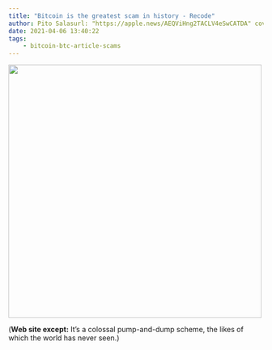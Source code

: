```yaml
---
title: "Bitcoin is the greatest scam in history - Recode"
author: Pito Salasurl: "https://apple.news/AEQViHng2TACLV4eSwCATDA" cover: "https://c.apple.news/AgEXQUVRVmlIbmcyVEFDTFY0ZVN3Q0FUREEAMA" 
date: 2021-04-06 13:40:22
tags:
    - bitcoin-btc-article-scams
---
```

<img src=https://c.apple.news/AgEXQUVRVmlIbmcyVEFDTFY0ZVN3Q0FUREEAMA width="500">



(**Web site except:** It’s a colossal pump-and-dump scheme, the likes of which the world has never seen.) 
